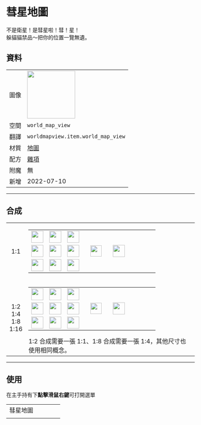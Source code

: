 # 彗星地圖
不是衛星！是彗星啦！彗！星！  
躲貓貓禁品～把你的位置一覽無遺。

## 資料
<table>
    <tr><td>圖像</td><td><img src="https://i.imgur.com/w5nzar8.png" width="128"/></td></tr>
    <tr><td>空間</td><td><code>world_map_view</code></td></tr>
    <tr><td>翻譯</td><td><code>worldmapview.item.world_map_view</code></td></tr>
    <tr><td>材質</td><td><a href="https://minecraft.fandom.com/zh/wiki/地图">地圖</a></td></tr>
    <tr><td>配方</td><td><a href="https://minecraft.fandom.com/zh/wiki/合成/杂项配方">雜項</a></td></tr>
    <tr><td>附魔</td><td>無</td></tr>
    <tr><td>新增</td><td>2022-07-10</td></tr>
</table>
  
---
  
## 合成
<table>
<tr>
    <td align="center">1:1</td>
    <td>
        <table>
            <tr><td><img src="https://i.imgur.com/hK44ttL.png" width="32"/></td><td><img src="https://i.imgur.com/hK44ttL.png" width="32"/></td><td><img src="https://i.imgur.com/hK44ttL.png" width="32"/></td><td colspan="3"></td></tr>
            <tr><td><img src="https://i.imgur.com/hK44ttL.png" width="32"/></td><td><img src="https://i.imgur.com/uikmIgx.gif" width="32"/></td><td><img src="https://i.imgur.com/hK44ttL.png" width="32"/></td><td width="58" align="center"><img src="https://i.imgur.com/VE0KqIE.png" width="30"/></td><td><img src="https://i.imgur.com/w5nzar8.png" width="32"/></td><td width="58"></td></tr>
            <tr><td><img src="https://i.imgur.com/hK44ttL.png" width="32"/></td><td><img src="https://i.imgur.com/hK44ttL.png" width="32"/></td><td><img src="https://i.imgur.com/hK44ttL.png" width="32"/></td><td colspan="3"></td></tr>
        </table>
    </td>
</tr>
<tr>
    <td align="center">1:2<br/>1:4<br/>1:8<br/>1:16</td>
    <td>
        <table>
            <tr><td><img src="https://i.imgur.com/hK44ttL.png" width="32"/></td><td><img src="https://i.imgur.com/hK44ttL.png" width="32"/></td><td><img src="https://i.imgur.com/hK44ttL.png" width="32"/></td><td colspan="3"></td></tr>
            <tr><td><img src="https://i.imgur.com/hK44ttL.png" width="32"/></td><td><img src="https://i.imgur.com/w5nzar8.png" width="32"/></td><td><img src="https://i.imgur.com/hK44ttL.png" width="32"/></td><td width="58" align="center"><img src="https://i.imgur.com/VE0KqIE.png" width="30"/></td><td><img src="https://i.imgur.com/w5nzar8.png" width="32"/></td><td width="58"></td></tr>
            <tr><td><img src="https://i.imgur.com/hK44ttL.png" width="32"/></td><td><img src="https://i.imgur.com/hK44ttL.png" width="32"/></td><td><img src="https://i.imgur.com/hK44ttL.png" width="32"/></td><td colspan="3"></td></tr>
        </table>
        1:2 合成需要一張 1:1、1:8 合成需要一張 1:4，其他尺寸也使用相同概念。
    </td>
</tr>
</table>
  
---

## 使用
在主手持有下**點擊滑鼠右鍵**可打開選單  
<table>
    <tr><td colspan="9">彗星地圖</td></tr>
    <tr><td></td><td></td><td></td><td></td><td></td><td></td><td></td><td></td><td></td></tr>
</table>